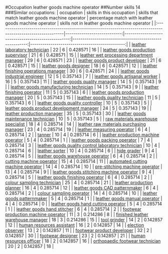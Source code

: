 #Occupation leather goods machine operator
##Number skills 14
###Similar occupations:
| occupation                                                                                                    |   skills in this occupation |   skills that match leather goods machine operator |   percentage match with leather goods machine operator |   skills not in leather goods machine operator |
|:--------------------------------------------------------------------------------------------------------------|----------------------------:|---------------------------------------------------:|-------------------------------------------------------:|-----------------------------------------------:|
| [leather laboratory technician](leather_laboratory_technician.md)                                             |                          22 |                                                  6 |                                               0.428571 |                                             16 |
| [leather goods production supervisor](leather_goods_production_supervisor.md)                                 |                          21 |                                                  6 |                                               0.428571 |                                             15 |
| [leather wet processing department manager](leather_wet_processing_department_manager.md)                     |                          29 |                                                  6 |                                               0.428571 |                                             23 |
| [leather goods product developer](leather_goods_product_developer.md)                                         |                          21 |                                                  6 |                                               0.428571 |                                             15 |
| [leather goods designer](leather_goods_designer.md)                                                           |                          18 |                                                  6 |                                               0.428571 |                                             12 |
| [leather finishing operations manager](leather_finishing_operations_manager.md)                               |                          30 |                                                  6 |                                               0.428571 |                                             24 |
| [leather goods industrial engineer](leather_goods_industrial_engineer.md)                                     |                          12 |                                                  5 |                                               0.357143 |                                              7 |
| [leather goods artisanal worker](leather_goods_artisanal_worker.md)                                           |                          16 |                                                  5 |                                               0.357143 |                                             11 |
| [leather goods quality manager](leather_goods_quality_manager.md)                                             |                          14 |                                                  5 |                                               0.357143 |                                              9 |
| [leather goods manufacturing technician](leather_goods_manufacturing_technician.md)                           |                          14 |                                                  5 |                                               0.357143 |                                              9 |
| [leather finishing operator](leather_finishing_operator.md)                                                   |                          11 |                                                  5 |                                               0.357143 |                                              6 |
| [leather goods production manager](leather_goods_production_manager.md)                                       |                          20 |                                                  5 |                                               0.357143 |                                             15 |
| [leather goods quality technician](leather_goods_quality_technician.md)                                       |                          11 |                                                  5 |                                               0.357143 |                                              6 |
| [leather goods quality controller](leather_goods_quality_controller.md)                                       |                          10 |                                                  5 |                                               0.357143 |                                              5 |
| [leather goods product development manager](leather_goods_product_development_manager.md)                     |                          24 |                                                  5 |                                               0.357143 |                                             19 |
| [leather production manager](leather_production_manager.md)                                                   |                          35 |                                                  5 |                                               0.357143 |                                             30 |
| [leather goods maintenance technician](leather_goods_maintenance_technician.md)                               |                          10 |                                                  5 |                                               0.357143 |                                              5 |
| [raw materials warehouse specialist](raw_materials_warehouse_specialist.md)                                   |                          18 |                                                  4 |                                               0.285714 |                                             14 |
| [leather raw materials purchasing manager](leather_raw_materials_purchasing_manager.md)                       |                          23 |                                                  4 |                                               0.285714 |                                             19 |
| [leather measuring operator](leather_measuring_operator.md)                                                   |                           6 |                                                  4 |                                               0.285714 |                                              2 |
| [tanner](tanner.md)                                                                                           |                          10 |                                                  4 |                                               0.285714 |                                              6 |
| [leather production machine operator](leather_production_machine_operator.md)                                 |                           5 |                                                  4 |                                               0.285714 |                                              1 |
| [leather goods packing operator](leather_goods_packing_operator.md)                                           |                           7 |                                                  4 |                                               0.285714 |                                              3 |
| [leather goods quality control laboratory technician](leather_goods_quality_control_laboratory_technician.md) |                          10 |                                                  4 |                                               0.285714 |                                              6 |
| [leather sorter](leather_sorter.md)                                                                           |                          10 |                                                  4 |                                               0.285714 |                                              6 |
| [hide grader](hide_grader.md)                                                                                 |                           9 |                                                  4 |                                               0.285714 |                                              5 |
| [leather goods warehouse operator](leather_goods_warehouse_operator.md)                                       |                           6 |                                                  4 |                                               0.285714 |                                              2 |
| [cutting machine operator](cutting_machine_operator.md)                                                       |                          15 |                                                  4 |                                               0.285714 |                                             11 |
| [automated cutting machine operator](automated_cutting_machine_operator.md)                                   |                          14 |                                                  4 |                                               0.285714 |                                             10 |
| [pre-stitching machine operator](pre-stitching_machine_operator.md)                                           |                          13 |                                                  4 |                                               0.285714 |                                              9 |
| [leather goods stitching machine operator](leather_goods_stitching_machine_operator.md)                       |                           9 |                                                  4 |                                               0.285714 |                                              5 |
| [leather goods finishing operator](leather_goods_finishing_operator.md)                                       |                           6 |                                                  4 |                                               0.285714 |                                              2 |
| [colour sampling technician](colour_sampling_technician.md)                                                   |                          25 |                                                  4 |                                               0.285714 |                                             21 |
| [leather production planner](leather_production_planner.md)                                                   |                          16 |                                                  4 |                                               0.285714 |                                             12 |
| [leather goods CAD patternmaker](leather_goods_CAD_patternmaker.md)                                           |                           6 |                                                  4 |                                               0.285714 |                                              2 |
| [colour sampling operator](colour_sampling_operator.md)                                                       |                          14 |                                                  4 |                                               0.285714 |                                             10 |
| [leather goods patternmaker](leather_goods_patternmaker.md)                                                   |                           5 |                                                  4 |                                               0.285714 |                                              1 |
| [leather goods manual operator](leather_goods_manual_operator.md)                                             |                           4 |                                                  4 |                                               0.285714 |                                              0 |
| [leather goods hand cutting operator](leather_goods_hand_cutting_operator.md)                                 |                           5 |                                                  4 |                                               0.285714 |                                              1 |
| [leather goods hand stitcher](leather_goods_hand_stitcher.md)                                                 |                           6 |                                                  4 |                                               0.285714 |                                              2 |
| [footwear production machine operator](footwear_production_machine_operator.md)                               |                          11 |                                                  3 |                                               0.214286 |                                              8 |
| [finished leather warehouse manager](finished_leather_warehouse_manager.md)                                   |                          18 |                                                  3 |                                               0.214286 |                                             15 |
| [tool grinder](tool_grinder.md)                                                                               |                          14 |                                                  2 |                                               0.142857 |                                             12 |
| [human resources assistant](human_resources_assistant.md)                                                     |                          16 |                                                  2 |                                               0.142857 |                                             14 |
| [election observer](election_observer.md)                                                                     |                          13 |                                                  2 |                                               0.142857 |                                             11 |
| [footwear product developer](footwear_product_developer.md)                                                   |                          32 |                                                  2 |                                               0.142857 |                                             30 |
| [footwear designer](footwear_designer.md)                                                                     |                          23 |                                                  2 |                                               0.142857 |                                             21 |
| [human resources officer](human_resources_officer.md)                                                         |                          18 |                                                  2 |                                               0.142857 |                                             16 |
| [orthopaedic footwear technician](orthopaedic_footwear_technician.md)                                         |                          20 |                                                  2 |                                               0.142857 |                                             18 |
